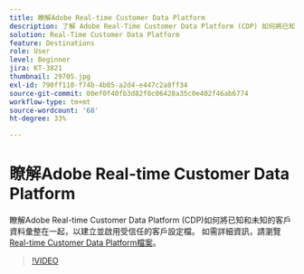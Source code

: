 ```yaml
---
title: 瞭解Adobe Real-time Customer Data Platform
description: 了解 Adobe Real-Time Customer Data Platform (CDP) 如何將已知和未知的客戶資料匯整在一起，以建立並啟用受信任的客戶輪廓。
solution: Real-Time Customer Data Platform
feature: Destinations
role: User
level: Beginner
jira: KT-3821
thumbnail: 29705.jpg
exl-id: 790ff110-f74b-4b05-a2d4-e447c2a8ff34
source-git-commit: 00ef0f40fb3d82f0c06428a35c0e402f46ab6774
workflow-type: tm+mt
source-wordcount: '68'
ht-degree: 33%

---
```


# 瞭解Adobe Real-time Customer Data Platform

瞭解Adobe Real-time Customer Data Platform (CDP)如何將已知和未知的客戶資料彙整在一起，以建立並啟用受信任的客戶設定檔。 如需詳細資訊，請瀏覽[Real-time Customer Data Platform檔案](https://experienceleague.adobe.com/docs/experience-platform/rtcdp/overview.html?lang=zh-Hant)。

>[!VIDEO](https://video.tv.adobe.com/v/29705?learn=on)
